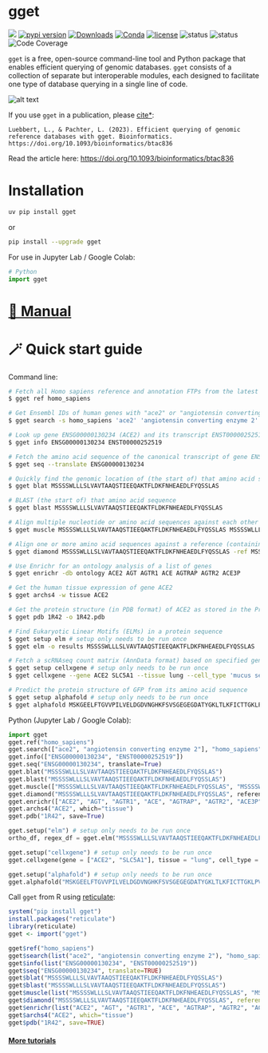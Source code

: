 # gget
[![](https://img.shields.io/static/v1?label=Sponsor&message=%E2%9D%A4&logo=GitHub&color=%23fe8e86)](https://github.com/sponsors/lauraluebbert) 
[![pypi version](https://img.shields.io/pypi/v/gget)](https://pypi.org/project/gget)
[![Downloads](https://static.pepy.tech/personalized-badge/gget?period=total&units=international_system&left_color=grey&right_color=brightgreen&left_text=downloads)](https://pepy.tech/project/gget)
[![Conda](https://img.shields.io/conda/dn/bioconda/gget?logo=Anaconda)](https://anaconda.org/bioconda/gget)
[![license](https://img.shields.io/pypi/l/gget)](LICENSE)
![status](https://github.com/pachterlab/gget/actions/workflows/ci.yml/badge.svg)
![status](https://github.com/lauraluebbert/test_gget_alphafold/actions/workflows/CI_alphafold.yml/badge.svg)
![Code Coverage](https://img.shields.io/badge/Coverage-83%25-green.svg)  

`gget` is a free, open-source command-line tool and Python package that enables efficient querying of genomic databases. `gget`  consists of a collection of separate but interoperable modules, each designed to facilitate one type of database querying in a single line of code.  
  
![alt text](https://github.com/pachterlab/gget/blob/main/figures/gget_overview.png?raw=true)
    
If you use `gget` in a publication, please [cite*](https://pachterlab.github.io/gget/en/cite.html):    
```
Luebbert, L., & Pachter, L. (2023). Efficient querying of genomic reference databases with gget. Bioinformatics. https://doi.org/10.1093/bioinformatics/btac836
```
Read the article here: https://doi.org/10.1093/bioinformatics/btac836  

# Installation
```bash
uv pip install gget
```
or
```bash
pip install --upgrade gget
```

For use in Jupyter Lab / Google Colab:
```python
# Python
import gget
```
# [🔗 Manual](https://pachterlab.github.io/gget) 

# 🪄 Quick start guide
Command line:
```bash
# Fetch all Homo sapiens reference and annotation FTPs from the latest Ensembl release
$ gget ref homo_sapiens

# Get Ensembl IDs of human genes with "ace2" or "angiotensin converting enzyme 2" in their name/description
$ gget search -s homo_sapiens 'ace2' 'angiotensin converting enzyme 2'

# Look up gene ENSG00000130234 (ACE2) and its transcript ENST00000252519
$ gget info ENSG00000130234 ENST00000252519

# Fetch the amino acid sequence of the canonical transcript of gene ENSG00000130234
$ gget seq --translate ENSG00000130234

# Quickly find the genomic location of (the start of) that amino acid sequence
$ gget blat MSSSSWLLLSLVAVTAAQSTIEEQAKTFLDKFNHEAEDLFYQSSLAS

# BLAST (the start of) that amino acid sequence
$ gget blast MSSSSWLLLSLVAVTAAQSTIEEQAKTFLDKFNHEAEDLFYQSSLAS

# Align multiple nucleotide or amino acid sequences against each other (also accepts path to FASTA file)  
$ gget muscle MSSSSWLLLSLVAVTAAQSTIEEQAKTFLDKFNHEAEDLFYQSSLAS MSSSSWLLLSLVEVTAAQSTIEQQAKTFLDKFHEAEDLFYQSLLAS

# Align one or more amino acid sequences against a reference (containing one or more sequences) (local BLAST) (also accepts paths to FASTA files)  
$ gget diamond MSSSSWLLLSLVAVTAAQSTIEEQAKTFLDKFNHEAEDLFYQSSLAS -ref MSSSSWLLLSLVEVTAAQSTIEQQAKTFLDKFHEAEDLFYQSLLAS  

# Use Enrichr for an ontology analysis of a list of genes
$ gget enrichr -db ontology ACE2 AGT AGTR1 ACE AGTRAP AGTR2 ACE3P

# Get the human tissue expression of gene ACE2
$ gget archs4 -w tissue ACE2

# Get the protein structure (in PDB format) of ACE2 as stored in the Protein Data Bank (PDB ID returned by gget info)
$ gget pdb 1R42 -o 1R42.pdb

# Find Eukaryotic Linear Motifs (ELMs) in a protein sequence
$ gget setup elm # setup only needs to be run once
$ gget elm -o results MSSSSWLLLSLVAVTAAQSTIEEQAKTFLDKFNHEAEDLFYQSSLAS

# Fetch a scRNAseq count matrix (AnnData format) based on specified gene(s), tissue(s), and cell type(s) (default species: human)
$ gget setup cellxgene # setup only needs to be run once
$ gget cellxgene --gene ACE2 SLC5A1 --tissue lung --cell_type 'mucus secreting cell' -o example_adata.h5ad

# Predict the protein structure of GFP from its amino acid sequence
$ gget setup alphafold # setup only needs to be run once
$ gget alphafold MSKGEELFTGVVPILVELDGDVNGHKFSVSGEGEGDATYGKLTLKFICTTGKLPVPWPTLVTTFSYGVQCFSRYPDHMKQHDFFKSAMPEGYVQERTIFFKDDGNYKTRAEVKFEGDTLVNRIELKGIDFKEDGNILGHKLEYNYNSHNVYIMADKQKNGIKVNFKIRHNIEDGSVQLADHYQQNTPIGDGPVLLPDNHYLSTQSALSKDPNEKRDHMVLLEFVTAAGITHGMDELYK
```
Python (Jupyter Lab / Google Colab):
```python  
import gget
gget.ref("homo_sapiens")
gget.search(["ace2", "angiotensin converting enzyme 2"], "homo_sapiens")
gget.info(["ENSG00000130234", "ENST00000252519"])
gget.seq("ENSG00000130234", translate=True)
gget.blat("MSSSSWLLLSLVAVTAAQSTIEEQAKTFLDKFNHEAEDLFYQSSLAS")
gget.blast("MSSSSWLLLSLVAVTAAQSTIEEQAKTFLDKFNHEAEDLFYQSSLAS")
gget.muscle(["MSSSSWLLLSLVAVTAAQSTIEEQAKTFLDKFNHEAEDLFYQSSLAS", "MSSSSWLLLSLVEVTAAQSTIEQQAKTFLDKFHEAEDLFYQSLLAS"])
gget.diamond("MSSSSWLLLSLVAVTAAQSTIEEQAKTFLDKFNHEAEDLFYQSSLAS", reference="MSSSSWLLLSLVEVTAAQSTIEQQAKTFLDKFHEAEDLFYQSLLAS")
gget.enrichr(["ACE2", "AGT", "AGTR1", "ACE", "AGTRAP", "AGTR2", "ACE3P"], database="ontology", plot=True)
gget.archs4("ACE2", which="tissue")
gget.pdb("1R42", save=True)

gget.setup("elm") # setup only needs to be run once
ortho_df, regex_df = gget.elm("MSSSSWLLLSLVAVTAAQSTIEEQAKTFLDKFNHEAEDLFYQSSLAS")

gget.setup("cellxgene") # setup only needs to be run once
gget.cellxgene(gene = ["ACE2", "SLC5A1"], tissue = "lung", cell_type = "mucus secreting cell")

gget.setup("alphafold") # setup only needs to be run once
gget.alphafold("MSKGEELFTGVVPILVELDGDVNGHKFSVSGEGEGDATYGKLTLKFICTTGKLPVPWPTLVTTFSYGVQCFSRYPDHMKQHDFFKSAMPEGYVQERTIFFKDDGNYKTRAEVKFEGDTLVNRIELKGIDFKEDGNILGHKLEYNYNSHNVYIMADKQKNGIKVNFKIRHNIEDGSVQLADHYQQNTPIGDGPVLLPDNHYLSTQSALSKDPNEKRDHMVLLEFVTAAGITHGMDELYK")
```
Call `gget` from R using [reticulate](https://rstudio.github.io/reticulate/):
```r
system("pip install gget")
install.packages("reticulate")
library(reticulate)
gget <- import("gget")

gget$ref("homo_sapiens")
gget$search(list("ace2", "angiotensin converting enzyme 2"), "homo_sapiens")
gget$info(list("ENSG00000130234", "ENST00000252519"))
gget$seq("ENSG00000130234", translate=TRUE)
gget$blat("MSSSSWLLLSLVAVTAAQSTIEEQAKTFLDKFNHEAEDLFYQSSLAS")
gget$blast("MSSSSWLLLSLVAVTAAQSTIEEQAKTFLDKFNHEAEDLFYQSSLAS")
gget$muscle(list("MSSSSWLLLSLVAVTAAQSTIEEQAKTFLDKFNHEAEDLFYQSSLAS", "MSSSSWLLLSLVEVTAAQSTIEQQAKTFLDKFHEAEDLFYQSLLAS"), out="out.afa")
gget$diamond("MSSSSWLLLSLVAVTAAQSTIEEQAKTFLDKFNHEAEDLFYQSSLAS", reference="MSSSSWLLLSLVEVTAAQSTIEQQAKTFLDKFHEAEDLFYQSLLAS")
gget$enrichr(list("ACE2", "AGT", "AGTR1", "ACE", "AGTRAP", "AGTR2", "ACE3P"), database="ontology")
gget$archs4("ACE2", which="tissue")
gget$pdb("1R42", save=TRUE)
```
#### [More tutorials](https://github.com/pachterlab/gget_examples)
